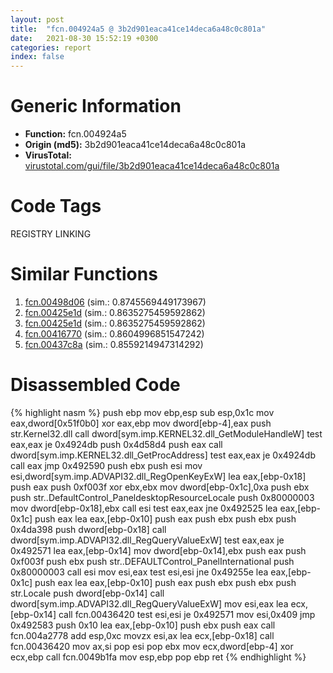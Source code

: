 ```yaml
---
layout: post
title:  "fcn.004924a5 @ 3b2d901eaca41ce14deca6a48c0c801a"
date:   2021-08-30 15:52:19 +0300
categories: report
index: false
---
```


# Generic Information
- **Function:** fcn.004924a5
- **Origin (md5):** 3b2d901eaca41ce14deca6a48c0c801a
- **VirusTotal:** [virustotal.com/gui/file/3b2d901eaca41ce14deca6a48c0c801a][virustotal_ref]

# Code Tags
<span class="tag" id="REGISTRY">REGISTRY</span>
<span class="tag" id="LINKING">LINKING</span>


# Similar Functions

1. [fcn.00498d06][similar_1_ref] (sim.: 0.8745569449173967)
2. [fcn.00425e1d][similar_2_ref] (sim.: 0.8635275459592862)
3. [fcn.00425e1d][similar_3_ref] (sim.: 0.8635275459592862)
4. [fcn.00416770][similar_4_ref] (sim.: 0.8604996851547242)
5. [fcn.00437c8a][similar_5_ref] (sim.: 0.8559214947314292)


# Disassembled Code

{% highlight nasm %}
push ebp
mov ebp,esp
sub esp,0x1c
mov eax,dword[0x51f0b0]
xor eax,ebp
mov dword[ebp-4],eax
push str.Kernel32.dll
call dword[sym.imp.KERNEL32.dll_GetModuleHandleW]
test eax,eax
je 0x4924db
push 0x4d58d4
push eax
call dword[sym.imp.KERNEL32.dll_GetProcAddress]
test eax,eax
je 0x4924db
call eax
jmp 0x492590
push ebx
push esi
mov esi,dword[sym.imp.ADVAPI32.dll_RegOpenKeyExW]
lea eax,[ebp-0x18]
push eax
push 0xf003f
xor ebx,ebx
mov dword[ebp-0x1c],0xa
push ebx
push str..DefaultControl_PaneldesktopResourceLocale
push 0x80000003
mov dword[ebp-0x18],ebx
call esi
test eax,eax
jne 0x492525
lea eax,[ebp-0x1c]
push eax
lea eax,[ebp-0x10]
push eax
push ebx
push ebx
push 0x4da398
push dword[ebp-0x18]
call dword[sym.imp.ADVAPI32.dll_RegQueryValueExW]
test eax,eax
je 0x492571
lea eax,[ebp-0x14]
mov dword[ebp-0x14],ebx
push eax
push 0xf003f
push ebx
push str..DEFAULTControl_PanelInternational
push 0x80000003
call esi
mov esi,eax
test esi,esi
jne 0x49255e
lea eax,[ebp-0x1c]
push eax
lea eax,[ebp-0x10]
push eax
push ebx
push ebx
push str.Locale
push dword[ebp-0x14]
call dword[sym.imp.ADVAPI32.dll_RegQueryValueExW]
mov esi,eax
lea ecx,[ebp-0x14]
call fcn.00436420
test esi,esi
je 0x492571
mov esi,0x409
jmp 0x492583
push 0x10
lea eax,[ebp-0x10]
push ebx
push eax
call fcn.004a2778
add esp,0xc
movzx esi,ax
lea ecx,[ebp-0x18]
call fcn.00436420
mov ax,si
pop esi
pop ebx
mov ecx,dword[ebp-4]
xor ecx,ebp
call fcn.0049b1fa
mov esp,ebp
pop ebp
ret 
{% endhighlight %}


[similar_1_ref]: /report/fcn.00498d06@3b2d901eaca41ce14deca6a48c0c801a
[similar_2_ref]: /report/fcn.00425e1d@53687e619dcac7d709f306d061d8daeb
[similar_3_ref]: /report/fcn.00425e1d@ba5ec83721de3ca10b3c9583f3b2c6a1
[similar_4_ref]: /report/fcn.00416770@279a61b1e76da49531f1f16fd1102a2d
[similar_5_ref]: /report/fcn.00437c8a@418e0921f3a9bd4f5bc0dcc59623b5a1
[virustotal_ref]: https://www.virustotal.com/gui/file/3b2d901eaca41ce14deca6a48c0c801a